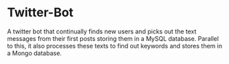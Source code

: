 # Twitter-Bot
A twitter bot that continually finds new users and picks out the text messages from their first posts storing them in a MySQL database. Parallel to this, it also processes these texts  to find out keywords and stores them in a Mongo database.
